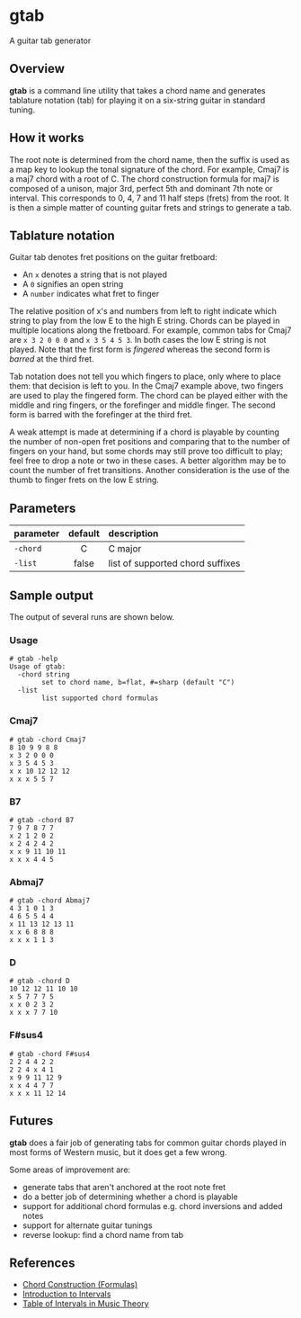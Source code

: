 # gtab

A guitar tab generator

## Overview

**gtab** is a command line utility that takes a chord name and generates tablature notation (tab) for playing it on a six-string guitar in standard tuning.

## How it works

The root note is determined from the chord name, then the suffix is used as a map key to lookup the tonal signature of the chord. For example, Cmaj7 is a maj7 chord with a root of C. The chord construction formula for maj7 is composed of a unison, major 3rd, perfect 5th and dominant 7th note or interval. This corresponds to 0, 4, 7 and 11 half steps (frets) from the root. It is then a simple matter of counting guitar frets and strings to generate a tab.

## Tablature notation

Guitar tab denotes fret positions on the guitar fretboard:
- An `x` denotes a string that is not played
- A `0` signifies an open string
- A `number` indicates what fret to finger

The relative position of x's and numbers from left to right indicate which string to play from the low E to the high E string. Chords can be played in multiple locations along the fretboard. For example, common tabs for Cmaj7 are `x 3 2 0 0 0` and `x 3 5 4 5 3`. In both cases the low E string is not played. Note that the first form is _fingered_ whereas the second form is _barred_ at the third fret.

Tab notation does not tell you which fingers to place, only where to place them: that decision is left to you. In the Cmaj7 example above, two fingers are used to play the fingered form. The chord can be played either with the middle and ring fingers, or the forefinger and middle finger. The second form is barred with the forefinger at the third fret.

A weak attempt is made at determining if a chord is playable by counting the number of non-open fret positions and comparing that to the number of fingers on your hand, but some chords may still prove too difficult to play; feel free to drop a note or two in these cases. A better algorithm may be to count the number of fret transitions. Another consideration is the use of the thumb to finger frets on the low E string.

## Parameters

| parameter | default | description                      |
|:----------|:-------:|:---------------------------------|
| `-chord`  | C       | C major                          |
| `-list`   | false   | list of supported chord suffixes |

## Sample output

The output of several runs are shown below.

### Usage
    # gtab -help
    Usage of gtab:
      -chord string
            set to chord name, b=flat, #=sharp (default "C")
      -list
            list supported chord formulas

### Cmaj7
    # gtab -chord Cmaj7
    8 10 9 9 8 8
    x 3 2 0 0 0
    x 3 5 4 5 3
    x x 10 12 12 12
    x x x 5 5 7

### B7
    # gtab -chord B7
    7 9 7 8 7 7
    x 2 1 2 0 2
    x 2 4 2 4 2
    x x 9 11 10 11
    x x x 4 4 5

### Abmaj7
    # gtab -chord Abmaj7
    4 3 1 0 1 3
    4 6 5 5 4 4
    x 11 13 12 13 11
    x x 6 8 8 8
    x x x 1 1 3

### D
    # gtab -chord D
    10 12 12 11 10 10
    x 5 7 7 7 5
    x x 0 2 3 2
    x x x 7 7 10
    
### F#sus4
    # gtab -chord F#sus4
    2 2 4 4 2 2
    2 2 4 x 4 1
    x 9 9 11 12 9
    x x 4 4 7 7
    x x x 11 12 14

## Futures

**gtab** does a fair job of generating tabs for common guitar chords played in most forms of Western music, but it does get a few wrong.

Some areas of improvement are:
- generate tabs that aren't anchored at the root note fret
- do a better job of determining whether a chord is playable
- support for additional chord formulas e.g. chord inversions and added notes
- support for alternate guitar tunings
- reverse lookup: find a chord name from tab

## References

- [Chord Construction (Formulas)](https://tedgreene.com/images/lessons/fundamentals/ChordConstructionFormulas_1976-05-26.pdf)
- [Introduction to Intervals](https://musictheory.pugetsound.edu/mt21c/IntervalsIntroduction.html)
- [Table of Intervals in Music Theory](https://www.liveabout.com/table-of-intervals-2455915)
